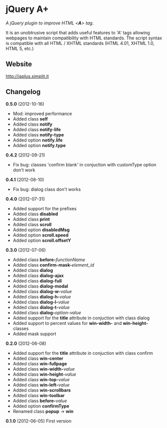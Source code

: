 jQuery A+
=========

*A jQuery plugin to improve HTML <**A**> tag*. 

It is an unobtrusive script that adds useful features to 'A' tags allowing webpages to maintain compatibility with HTML standards.
The script syntax is compatible with all HTML / XHTML standards (HTML 4.01, XHTML 1.0, HTML 5, etc.)

Website
-----------------------
http://japlus.simplit.it

Changelog
---------
**0.5.0** (2012-10-16)

* Mod: improved performance
* Added class **self**
* Added class **notify**
* Added class **notify-life**
* Added class **notify-type**
* Added option **notify.life**
* Added option **notify.type**

**0.4.2** (2012-09-21)

* Fix bug: classes 'confirm blank' in conjuction with customType option don't work

**0.4.1** (2012-08-10)

* Fix bug: dialog class don't works

**0.4.0** (2012-07-31)

* Added support for the prefixes
* Added class **disabled**
* Added class **print**
* Added class **scroll**
* Added option **disabledMsg**
* Added option **scroll.speed**
* Added option **scroll.offsetY**

**0.3.0** (2012-07-06)

* Added class **before-**_functionName_
* Added class **confirm-mask-**_element_id_
* Added class **dialog** 
* Added class **dialog-ajax**
* Added class **dialog-full**
* Added class **dialog-modal**
* Added class **dialog-w-**_value_
* Added class **dialog-h-**_value_
* Added class **dialog-l-**_value_
* Added class **dialog-t-**_value_
* Added class **dialog-**_option-value_
* Added support for the **title** attribute in conjuction with class dialog
* Added support to percent values for **win-width-** and **win-height-** classes
* Added mask support

**0.2.0** (2012-06-08)

* Added support for the **title** attribute in conjuction with class confirm
* Added class **win-center**
* Added class **win-fullpage**
* Added class **win-width-**_value_
* Added class **win-height-**_value_
* Added class **win-top-**_value_
* Added class **win-left-**_value_
* Added class **win-scrollbars**
* Added class **win-toolbar**
* Added class **before-**_value_
* Added option **confirmType**
* Renamed class **popup** -> **win** 

**0.1.0** (2012-06-05)
First version